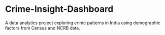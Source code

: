 # Crime-Insight-Dashboard
A data analytics project exploring crime patterns in India using demographic factors from Census and NCRB data.
